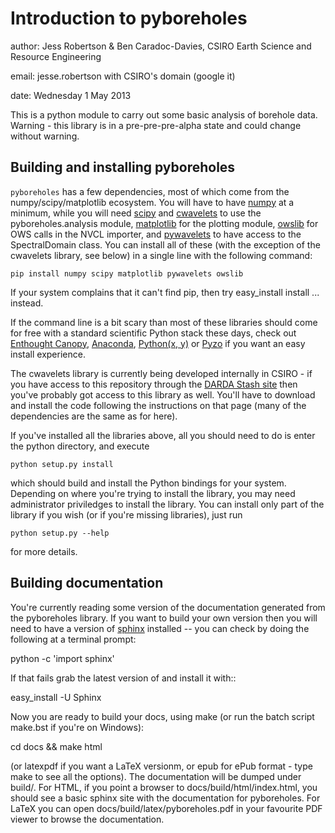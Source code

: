 Introduction to pyboreholes
===========================

author: Jess Robertson & Ben Caradoc-Davies, CSIRO Earth Science and Resource Engineering

email: jesse.robertson with CSIRO's domain (google it)

date: Wednesday 1 May 2013

This is a python module to carry out some basic analysis of borehole data. Warning - this library is in a pre-pre-pre-alpha state and could change without warning.

Building and installing pyboreholes
-----------------------------------

`pyboreholes` has a few dependencies, most of which come from the numpy/scipy/matplotlib ecosystem. You will have to have [numpy][1] at a minimum, while you will need [scipy][2] and [cwavelets][3] to use the pyboreholes.analysis module, [matplotlib][4] for the plotting module, [owslib][12] for OWS calls in the NVCL importer, and [pywavelets][5] to have access to the SpectralDomain class. You can install all of these (with the exception of the cwavelets library, see below) in a single line with the following command:

    pip install numpy scipy matplotlib pywavelets owslib

If your system complains that it can't find pip, then try easy_install install ... instead.

If the command line is a bit scary than most of these libraries should come for free with a standard scientific Python stack these days, check out [Enthought Canopy][6], [Anaconda][7], [Python(x, y)][8] or [Pyzo][11] if you want an easy install experience.

The cwavelets library is currently being developed internally in CSIRO - if you have access to this repository through the [DARDA Stash site][9] then you've probably got access to this library as well. You'll have to download and install the code following the instructions on that page (many of the dependencies are the same as for here).

If you've installed all the libraries above, all you should need to do is enter the python directory, and execute

    python setup.py install

which should build and install the Python bindings for your system. Depending on where you're trying to install the library, you may need administrator priviledges to install the library. You can install only part of the library if you wish (or if you're missing libraries), just run

    python setup.py --help

for more details.

Building documentation
----------------------

You're currently reading some version of the documentation generated from the pyboreholes library. If you want to build your own version then you will need to have a version of [sphinx][10] installed -- you can check by doing the following at a terminal prompt:

  python -c 'import sphinx'

If that fails grab the latest version of and install it with::

  easy_install -U Sphinx

Now you are ready to build your docs, using make (or run the batch script make.bst if you're on Windows):

  cd docs && make html

(or latexpdf if you want a LaTeX versionm, or epub for ePub format - type make to see all the options). The documentation will be dumped under build/<format>. For HTML, if you point a browser to docs/build/html/index.html, you should see a basic sphinx site with the documentation for pyboreholes. For LaTeX you can open docs/build/latex/pyboreholes.pdf in your favourite PDF viewer to browse the documentation.

[1]: http://numpy.org
[2]: http://scipy.org
[3]: https://stash.csiro.au/projects/DARDA/repos/cwavelets/browse
[4]: http://matplotlib.org
[5]: http://www.pybytes.com/pywavelets/
[6]: https://www.enthought.com/products/canopy/
[7]: https://store.continuum.io/cshop/anaconda/
[8]: https://code.google.com/p/pythonxy/
[9]: https://stash.csiro.au/projects/DARDA
[10]: http://sphinx.pocoo.org/
[11]: http://www.pyzo.org/
[12]: https://pypi.python.org/pypi/OWSLib/